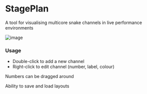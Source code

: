 # StagePlan
A tool for visualising multicore snake channels in live performance environments

![image](https://github.com/ViciousSquid/StagePlan/assets/161540961/5ab1bd39-4fb6-4f69-a204-ad0f7d901a84)

### Usage
* Double-click to add a new channel
* Right-click to edit channel (number, label, colour)

Numbers can be dragged around

Ability to save and load layouts
